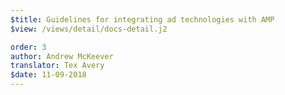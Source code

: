 ```yaml
---
$title: Guidelines for integrating ad technologies with AMP
$view: /views/detail/docs-detail.j2

order: 3
author: Andrew McKeever
translator: Tex Avery
$date: 11-09-2018
---
```

